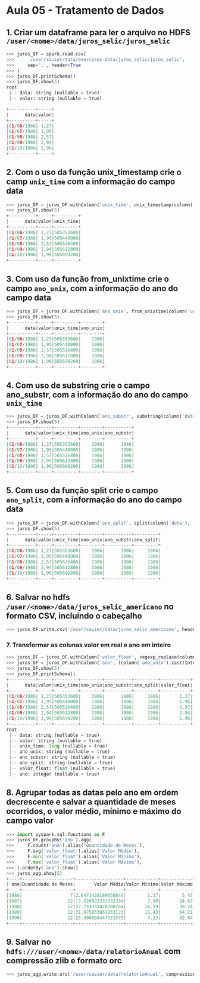 # Aula 05 - Tratamento de Dados

## 1. Criar um dataframe para ler o arquivo no HDFS `/user/<nome>/data/juros_selic/juros_selic`

```python
>>> juros_DF = spark.read.csv(
>>>     '/user/xavier/data/exercises-data/juros_selic/juros_selic',
>>>     sep=';', header=True
>>> )
>>> juros_DF.printSchema()
>>> juros_DF.show(5)
root
 |-- data: string (nullable = true)
 |-- valor: string (nullable = true)

+----------+-----+
|      data|valor|
+----------+-----+
|01/06/1986| 1,27|
|01/07/1986| 1,95|
|01/08/1986| 2,57|
|01/09/1986| 2,94|
|01/10/1986| 1,96|
+----------+-----+
```

## 2. Com o uso da função unix_timestamp crie o camp `unix_time` com a informação do campo data

```python
>>> juros_DF = juros_DF.withColumn('unix_time', unix_timestamp(column('data'), 'dd/mm/yyy'))
>>> juros_DF.show(5)
+----------+-----+---------+
|      data|valor|unix_time|
+----------+-----+---------+
|01/06/1986| 1,27|505353600|
|01/07/1986| 1,95|505440000|
|01/08/1986| 2,57|505526400|
|01/09/1986| 2,94|505612800|
|01/10/1986| 1,96|505699200|
+----------+-----+---------+
```

## 3. Com uso da função from_unixtime crie o campo `ano_unix`, com a informação do ano do campo data

```python
>>> juros_DF = juros_DF.withColumn('ano_unix', from_unixtime(column('unix_time'), 'yyyy'))
>>> juros_DF.show(5)
+----------+-----+---------+--------+
|      data|valor|unix_time|ano_unix|
+----------+-----+---------+--------+
|01/06/1986| 1,27|505353600|    1986|
|01/07/1986| 1,95|505440000|    1986|
|01/08/1986| 2,57|505526400|    1986|
|01/09/1986| 2,94|505612800|    1986|
|01/10/1986| 1,96|505699200|    1986|
+----------+-----+---------+--------+
```

## 4. Com uso de substring crie o campo ano_substr, com a informação do ano do campo `unix_time`

```python
>>> juros_DF = juros_DF.withColumn('ano_substr', substring(column('data'), -4, 10))
>>> juros_DF.show(5)
+----------+-----+---------+--------+----------+
|      data|valor|unix_time|ano_unix|ano_substr|
+----------+-----+---------+--------+----------+
|01/06/1986| 1,27|505353600|    1986|      1986|
|01/07/1986| 1,95|505440000|    1986|      1986|
|01/08/1986| 2,57|505526400|    1986|      1986|
|01/09/1986| 2,94|505612800|    1986|      1986|
|01/10/1986| 1,96|505699200|    1986|      1986|
+----------+-----+---------+--------+----------+
```

## 5. Com uso da função split crie o campo `ano_split`, com a informação do ano do campo data

```python
>>> juros_DF = juros_DF.withColumn('ano_split', split(column('data'), '/')[2])
>>> juros_DF.show(5)
+----------+-----+---------+--------+----------+---------+
|      data|valor|unix_time|ano_unix|ano_substr|ano_split|
+----------+-----+---------+--------+----------+---------+
|01/06/1986| 1,27|505353600|    1986|      1986|     1986|
|01/07/1986| 1,95|505440000|    1986|      1986|     1986|
|01/08/1986| 2,57|505526400|    1986|      1986|     1986|
|01/09/1986| 2,94|505612800|    1986|      1986|     1986|
|01/10/1986| 1,96|505699200|    1986|      1986|     1986|
+----------+-----+---------+--------+----------+---------+
```

## 6. Salvar no hdfs `/user/<nome>/data/juros_selic_americano` no formato CSV, incluindo o cabeçalho

```python
>>> juros_DF.write.csv('/user/xavier/data/juros_selic_americano', header=True)
```

### 7. Transformar as colunas valor em real e ano em inteiro

```python
>>> juros_DF = juros_DF.withColumn('valor_float', regexp_replace(column('valor'), ',', '.').cast(FloatType()))
>>> juros_DF = juros_DF.withColumn('ano', (column('ano_unix').cast(IntegerType())))
>>> juros_DF.show(5)
>>> juros_DF.printSchema()
+----------+-----+---------+--------+----------+---------+-----------+----+
|      data|valor|unix_time|ano_unix|ano_substr|ano_split|valor_float| ano|
+----------+-----+---------+--------+----------+---------+-----------+----+
|01/06/1986| 1,27|505353600|    1986|      1986|     1986|       1.27|1986|
|01/07/1986| 1,95|505440000|    1986|      1986|     1986|       1.95|1986|
|01/08/1986| 2,57|505526400|    1986|      1986|     1986|       2.57|1986|
|01/09/1986| 2,94|505612800|    1986|      1986|     1986|       2.94|1986|
|01/10/1986| 1,96|505699200|    1986|      1986|     1986|       1.96|1986|
+----------+-----+---------+--------+----------+---------+-----------+----+
root
 |-- data: string (nullable = true)
 |-- valor: string (nullable = true)
 |-- unix_time: long (nullable = true)
 |-- ano_unix: string (nullable = true)
 |-- ano_substr: string (nullable = true)
 |-- ano_split: string (nullable = true)
 |-- valor_float: float (nullable = true)
 |-- ano: integer (nullable = true)
```

## 8. Agrupar todas as datas pelo ano em ordem decrescente e salvar a quantidade de meses ocorridos, o valor médio, mínimo e máximo do campo valor

```python
>>> import pyspark.sql.functions as F
>>> juros_DF.groupBy('ano').agg(
>>>     F.count('ano').alias('Quantidade de Meses'),
>>>     F.avg('valor_float').alias('Valor Médio'),
>>>     F.min('valor_float').alias('Valor Mínimo'),
>>>     F.max('valor_float').alias('Valor Máximo'),
>>> ).orderBy('ano').show()
>>> juros_agg.show(5)
+----+-------------------+------------------+------------+------------+
| ano|Quantidade de Meses|       Valor Médio|Valor Mínimo|Valor Máximo|
+----+-------------------+------------------+------------+------------+
|1986|                  7|2.6471428189958846|        1.27|        5.47|
|1987|                 12|13.520833333333334|        7.99|       24.63|
|1988|                 12|22.733333428700764|       16.59|       30.24|
|1989|                 12|31.675833861033123|       11.43|       64.21|
|1990|                 12|25.396666447321575|        4.23|       82.04|
+----+-------------------+------------------+------------+------------+
```

## 9. Salvar no `hdfs:///user/<nome>/data/relatorioAnual` com compressão zlib e formato orc

```python
>>> juros_agg.write.orc('/user/xavier/data/relatorioAnual', compression='zlib')
```
